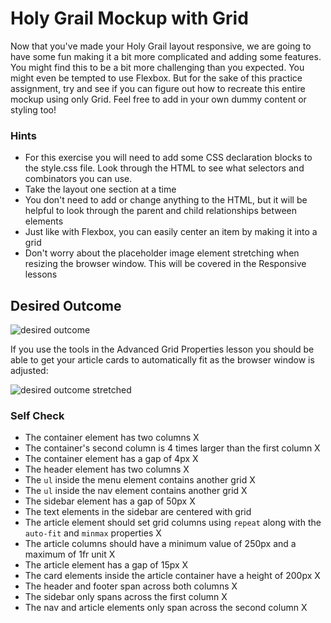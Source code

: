 # Holy Grail Mockup with Grid

Now that you've made your Holy Grail layout responsive, we are going to have some fun making it a bit more complicated and adding some features. You might find this to be a bit more challenging than you expected. You might even be tempted to use Flexbox. But for the sake of this practice assignment, try and see if you can figure out how to recreate this entire mockup using only Grid. Feel free to add in your own dummy content or styling too!

### Hints
- For this exercise you will need to add some CSS declaration blocks to the style.css file. Look through the HTML to see what selectors and combinators you can use.
- Take the layout one section at a time
- You don't need to add or change anything to the HTML, but it will be helpful to look through the parent and child relationships between elements
- Just like with Flexbox, you can easily center an item by making it into a grid
- Don't worry about the placeholder image element stretching when resizing the browser window. This will be covered in the Responsive lessons

## Desired Outcome

![desired outcome](./desired-outcome.png)

If you use the tools in the Advanced Grid Properties lesson you should be able to get your article cards to automatically fit as the browser window is adjusted:

![desired outcome stretched](./desired-outcome-stretched.png)

### Self Check
- The container element has two columns X
- The container's second column is 4 times larger than the first column X
- The container element has a gap of 4px X
- The header element has two columns X
- The `ul` inside the menu element contains another grid X
- The `ul` inside the nav element contains another grid X
- The sidebar element has a gap of 50px X
- The text elements in the sidebar are centered with grid
- The article element should set grid columns using `repeat` along with the `auto-fit` and `minmax` properties X
- The article columns should have a minimum value of 250px and a maximum of 1fr unit X
- The article element has a gap of 15px X
- The card elements inside the article container have a height of 200px X
- The header and footer span across both columns X
- The sidebar only spans across the first column X
- The nav and article elements only span across the second column X
